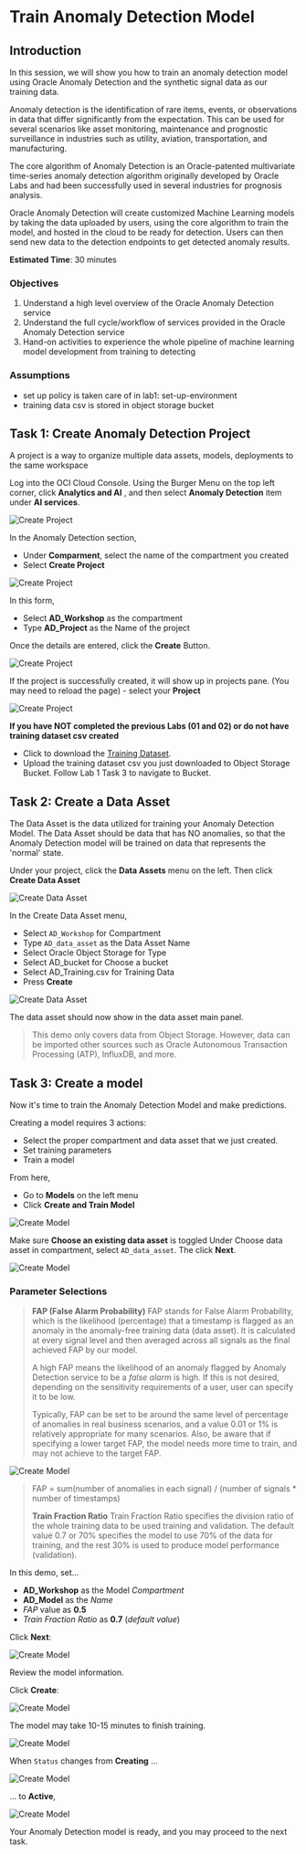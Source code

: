 # Train Anomaly Detection Model

## Introduction

In this session, we will show you how to train an anomaly detection model using Oracle Anomaly Detection and the synthetic signal data as our training data.

Anomaly detection is the identification of rare items, events, or observations in data that differ significantly from the expectation. This can be used for several scenarios like asset monitoring, maintenance and prognostic surveillance in industries such as utility, aviation, transportation, and manufacturing.

The core algorithm of Anomaly Detection is an Oracle-patented multivariate time-series anomaly detection algorithm originally developed by Oracle Labs and had been successfully used in several industries for prognosis analysis.

Oracle Anomaly Detection will create customized Machine Learning models by taking the data uploaded by users, using the core algorithm to train the model, and hosted in the cloud to be ready for detection. Users can then send new data to the detection endpoints to get detected anomaly results.

 **Estimated Time**: 30 minutes

### Objectives
1. Understand a high level overview of the Oracle Anomaly Detection service
2. Understand the full cycle/workflow of services provided in the Oracle Anomaly Detection service
3. Hand-on activities to experience the whole pipeline of machine learning model development from training to detecting


### Assumptions
- set up policy is taken care of in lab1: set-up-environment
- training data csv is stored in object storage bucket


## Task 1: Create Anomaly Detection Project

A project is a way to organize multiple data assets, models, deployments to the same workspace

Log into the OCI Cloud Console. Using the Burger Menu on the top left corner, click  **Analytics and AI** , and then select  **Anomaly Detection** item under  **AI services**.

![Create Project](./images/imageCP1.png " ")

In the Anomaly Detection section,
- Under  **Comparment**, select the name of the compartment you created 
- Select  **Create Project**

![Create Project](./images/imageCP2.png " ")

In this form,
- Select  **AD_Workshop** as the compartment
- Type  **AD_Project** as the Name of the project

Once the details are entered, click the  **Create** Button.

![Create Project](./images/imageCP3.png " ")

 If the project is successfully created, it will show up in projects pane. (You may need to reload the page)
    - select your   **Project**

![Create Project](./images/imageCP4.png " ")


**If you have NOT completed the previous Labs (01 and 02) or do not have training dataset csv created**
- Click to download the [Training Dataset](https://objectstorage.us-ashburn-1.oraclecloud.com/p/Pykqyw1ubDfUu0Q224IfmJmCYgiKEpJsSyg9oQGDLwhJk86XGchw8yPD4k_LSF9o/n/orasenatdpltintegration03/b/digitaltwin/o/test_data.csv).
- Upload the training dataset csv you just downloaded to Object Storage Bucket. Follow Lab 1 Task 3 to navigate to Bucket. 


## Task 2: Create a Data Asset


The Data Asset is the data utilized for training your Anomaly Detection Model. The Data Asset should be data that has NO anomalies, so that the Anomaly Detection model will be trained on data that represents the 'normal' state.

Under your project, click the   **Data Assets** menu on the left. Then click  **Create Data Asset**

![Create Data Asset](./images/imageCDA1.png " ")

In the Create Data Asset menu, 
- Select `AD_Workshop` for Compartment
- Type  `AD_data_asset` as the Data Asset Name
- Select  Oracle Object Storage for Type
- Select  AD_bucket for Choose a bucket 
- Select  AD_Training.csv for Training Data
- Press  **Create**

![Create Data Asset](./images/imageCDA2.png " ")

The data asset should now show in the data asset main panel.

>This demo only covers data from Object Storage. However, data can be imported other sources such as Oracle Autonomous Transaction Processing (ATP), InfluxDB, and more. 



## Task 3: Create a model

Now it's time to train the Anomaly Detection Model and make predictions.

Creating a model requires 3 actions:
- Select the proper compartment and data asset that we just created.
- Set training parameters
- Train a model

From here, 
- Go to **Models** on the left menu
- Click **Create and Train Model**

![Create Model](./images/imageCM1.png " ")

Make sure **Choose an existing data asset** is toggled
Under Choose data asset in compartment, select  `AD_data_asset`. The click **Next**. 

![Create Model](./images/imageCM2.png " ")


### Parameter Selections

>**FAP (False Alarm Probability)**
>FAP stands for False Alarm Probability, which is the likelihood (percentage) that a timestamp is flagged as an anomaly in the anomaly-free training data (data asset). It is calculated at every signal level and then averaged across all signals as the final achieved FAP by our model.
>
>A high FAP means the likelihood of an anomaly flagged by Anomaly Detection service to be a _false alarm_ is high. If this is not desired, depending on the sensitivity requirements of a user, user can specify it to be low.
>
>Typically, FAP can be set to be around the same level of percentage of anomalies in real business scenarios, and a value 0.01 or 1% is relatively appropriate for many scenarios. Also, be aware that if specifying a lower target FAP, the model needs more time to train, and may not achieve to the target FAP.

![Create Model](./images/FAP_Formula.png " ")

>FAP = sum(number of anomalies in each signal) / (number of signals  * number of timestamps)
>
>**Train Fraction Ratio**
>Train Fraction Ratio specifies the division ratio of the whole training data to be used training and validation. The default value 0.7 or 70% specifies the model to use 70% of the data for training, and the rest 30% is used to produce model performance (validation).


In this demo, set...
- **AD_Workshop** as the Model _Compartment_
- **AD_Model** as the _Name_
- _FAP_ value as **0.5**
- _Train Fraction Ratio_ as  **0.7** (_default value_)

Click **Next**:

![Create Model](./images/imageCM3.png " ")

Review the model information.

Click **Create**:

![Create Model](./images/imageCM4.png " ")

The model may take 10-15 minutes to finish training.

![Create Model](./images/imageCM5.png " ")

When `Status` changes from **Creating** ...

![Create Model](./images/imageCM6.png " ")

 ... to **Active**,

![Create Model](./images/imageCM7.PNG " ")

Your Anomaly Detection model is ready, and you may proceed to the next task.
